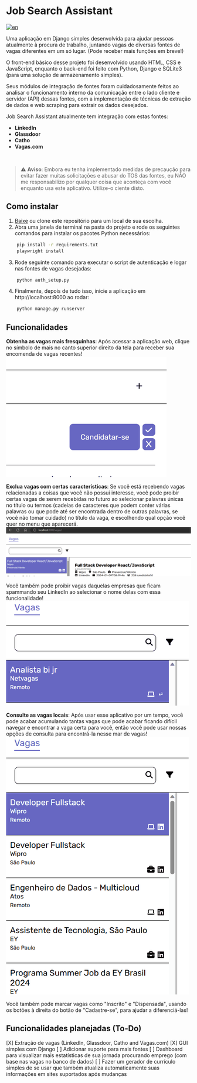 # Job Search Assistant
[![en](https://img.shields.io/badge/lang-en-blue.svg)](./README.md)

Uma aplicação em Django simples desenvolvida para ajudar pessoas atualmente à procura de trabalho, juntando vagas de diversas fontes de vagas diferentes em um só lugar. (Pode receber mais funções em breve!)

O front-end básico desse projeto foi desenvolvido usando HTML, CSS e JavaScript, enquanto o back-end foi feito com Python, Django e SQLite3 (para uma solução de armazenamento simples).

Seus módulos de integração de fontes foram cuidadosamente feitos ao analisar o funcionamento interno da comunicação entre o lado cliente e servidor (API) dessas fontes, com a implementação de técnicas de extração de dados e web scraping para extrair os dados desejados.
 
Job Search Assistant atualmente tem integração com estas fontes:
- **LinkedIn**
- **Glassdoor**
- **Catho**
- **Vagas.com**

<br>

> ⚠️ **Aviso**: Embora eu tenha implementado medidas de precaução para evitar fazer muitas solicitações e abusar do TOS das fontes, eu NÃO me responsabilizo por qualquer coisa que aconteça com você enquanto usa este aplicativo. Utilize-o ciente disto.


## Como instalar
1. [Baixe](https://github.com/PedroTejon/Job-Search-Assistant/archive/refs/heads/main.zip) ou clone este repositório para um local de sua escolha.
2. Abra uma janela de terminal na pasta do projeto e rode os seguintes comandos para instalar os pacotes Python necessários:
```cmd
    pip install -r requirements.txt
    playwright install
```
3. Rode seguinte comando para executar o script de autenticação e logar nas fontes de vagas desejadas:
```cmd
    python auth_setup.py
```
4. Finalmente, depois de tudo isso, inicie a aplicação em http://localhost:8000 ao rodar:
```cmd
    python manage.py runserver
```

## Funcionalidades

**Obtenha as vagas mais fresquinhas**: Após acessar a aplicação web, clique no símbolo de mais no canto superior direito da tela para receber sua encomenda de vagas recentes!
<img src="./docs/start_extraction.gif" />

**Exclua vagas com certas características**: Se você está recebendo vagas relacionadas a coisas que você não possui interesse, você pode proibir certas vagas de serem recebidas no futuro ao selecionar palavras únicas no título ou termos (cadeias de caracteres que podem conter várias palavras ou que pode até ser encontrada dentro de outras palavras, se você não tomar cuidado) no título da vaga, e escolhendo qual opção você quer no menu que aparecerá.
<img src="./docs/forbidding_listings.gif" />

Você também pode proibir vagas daquelas empresas que ficam spammando seu LinkedIn ao selecionar o nome delas com essa funcionalidade!
<img src="./docs/forbidding_companies.gif" />

**Consulte as vagas locais**: Após usar esse aplicativo por um tempo, você pode acabar acumulando tantas vagas que pode acabar ficando difícil navegar e encontrar a vaga certa para você, então você pode usar nossas opções de consulta para encontrá-la nesse mar de vagas!
<img src="./docs/querying_listings.gif" />

Você também pode marcar vagas como "Inscrito" e "Dispensada", usando os botões à direita do botão de "Cadastre-se", para ajudar a diferenciá-las!

## Funcionalidades planejadas (To-Do)
[X] Extração de vagas (LinkedIn, Glassdoor, Catho and Vagas.com)
[X] GUI simples com Django
[ ] Adicionar suporte para mais fontes
[ ] Dashboard para visualizar mais estatísticas de sua jornada procurando emprego (com base nas vagas no banco de dados)
[ ] Fazer um gerador de currículo simples de se usar que também atualiza automaticamente suas informações em sites suportados após mudanças